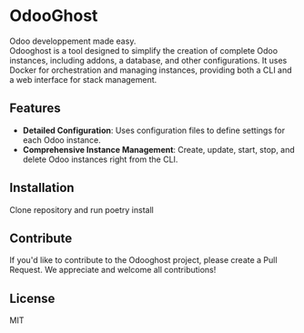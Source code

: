 # OdooGhost
Odoo developpement made easy.  
Odooghost is a tool designed to simplify the creation of complete Odoo instances, including addons, a database, and other configurations. It uses Docker for orchestration and managing instances, providing both a CLI and a web interface for stack management.

## Features

- **Detailed Configuration**: Uses configuration files to define settings for each Odoo instance.
- **Comprehensive Instance Management**: Create, update, start, stop, and delete Odoo instances right from the CLI.

## Installation
Clone repository and run poetry install

## Contribute
If you'd like to contribute to the Odooghost project, please create a Pull Request. We appreciate and welcome all contributions!

## License
MIT
